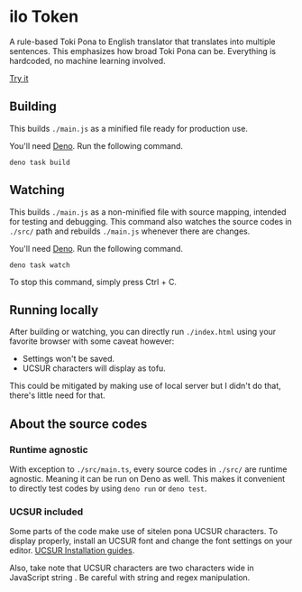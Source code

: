 # ilo Token

A rule-based Toki Pona to English translator that translates into multiple sentences. This emphasizes how broad Toki Pona can be. Everything is hardcoded, no machine learning involved.

[Try it](https://neverrare.github.io/ilo-token/)

## Building

This builds `./main.js` as a minified file ready for production use.

You'll need [Deno](https://deno.com/). Run the following command.

```
deno task build
```

## Watching

This builds `./main.js` as a non-minified file with source mapping, intended for testing and debugging. This command also watches the source codes in `./src/` path and rebuilds `./main.js` whenever there are changes.

You'll need [Deno](https://deno.com/). Run the following command.

```
deno task watch
```

To stop this command, simply press Ctrl + C.

## Running locally

After building or watching, you can directly run `./index.html` using your favorite browser with some caveat however:

- Settings won't be saved.
- UCSUR characters will display as tofu.

This could be mitigated by making use of local server but I didn't do that, there's little need for that.

## About the source codes

### Runtime agnostic

With exception to `./src/main.ts`, every source codes in `./src/` are runtime agnostic. Meaning it can be run on Deno as well. This makes it convenient to directly test codes by using `deno run` or `deno test`.

### UCSUR included

Some parts of the code make use of sitelen pona UCSUR characters. To display properly, install an UCSUR font and change the font settings on your editor. [UCSUR Installation guides](https://github.com/neroist/sitelen-pona-ucsur-guide/).

Also, take note that UCSUR characters are two characters wide in JavaScript string . Be careful with string and regex manipulation.
